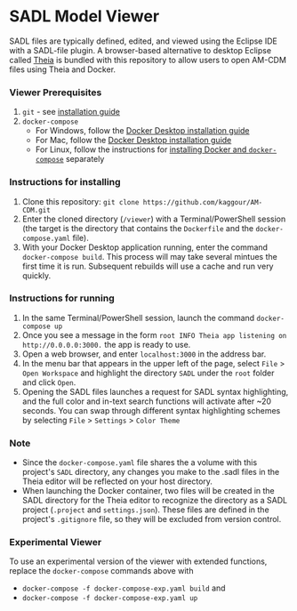 # SADL Model Viewer
SADL files are typically defined, edited, and viewed using the Eclipse IDE with a SADL-file plugin. A browser-based alternative to desktop Eclipse called [Theia](https://theia-ide.org/) is bundled with this repository to allow users to open AM-CDM files using Theia and Docker.

### Viewer Prerequisites
1. `git` - see [installation guide](https://git-scm.com/book/en/v2/Getting-Started-Installing-Git)
1. `docker-compose`
   - For Windows, follow the [Docker Desktop installation guide](https://docs.docker.com/desktop/windows/install/)
   - For Mac, follow the [Docker Desktop installation guide](https://docs.docker.com/desktop/mac/install/)
   - For Linux, follow the instructions for [installing Docker and `docker-compose`](https://docs.docker.com/desktop/linux/) separately

### Instructions for installing
1. Clone this repository: `git clone https://github.com/kaggour/AM-CDM.git`
1. Enter the cloned directory (`/viewer`) with a Terminal/PowerShell session (the target is the directory that contains the `Dockerfile` and the `docker-compose.yaml` file).
1. With your Docker Desktop application running, enter the command `docker-compose build`. This process will may take several mintues the first time it is run. Subsequent rebuilds will use a cache and run very quickly.

### Instructions for running
1. In the same Terminal/PowerShell session, launch the command `docker-compose up`
1. Once you see a message in the form `root INFO Theia app listening on http://0.0.0.0:3000.` the app is ready to use.
1. Open a web browser, and enter `localhost:3000` in the address bar.
1. In the menu bar that appears in the upper left of the page, select `File` > `Open Workspace` and highlight the directory `SADL` under the `root` folder and click `Open`.
1. Opening the SADL files launches a request for SADL syntax highlighting, and the full color and in-text search functions will activate after ~20 seconds. You can swap through different syntax highlighting schemes by selecting `File` > `Settings` > `Color Theme`

### Note
* Since the `docker-compose.yaml` file shares the a volume with this project's `SADL` directory, any changes you make to the .sadl files in the Theia editor will be reflected on your host directory.
* When launching the Docker container, two files will be created in the SADL directory for the Theia editor to recognize the directory as a SADL project (`.project` and `settings.json`). These files are defined in the project's `.gitignore` file, so they will be excluded from version control.

### Experimental Viewer
To use an experimental version of the viewer with extended functions, replace the `docker-compose` commands above with
* `docker-compose -f docker-compose-exp.yaml build` and
* `docker-compose -f docker-compose-exp.yaml up`
